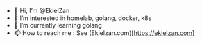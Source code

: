 - 👋 Hi, I’m @EkielZan
- 👀 I’m interested in homelab, golang, docker, k8s
- 🌱 I’m currently learning golang
- 📫 How to reach me : See (Ekielzan.com)[https://ekielzan.com]

<!---
EkielZan/EkielZan is a ✨ special ✨ repository because its `README.md` (this file) appears on your GitHub profile.
You can click the Preview link to take a look at your changes.
--->
